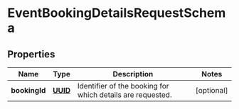 # EventBookingDetailsRequestSchema

## Properties
Name | Type | Description | Notes
------------ | ------------- | ------------- | -------------
**bookingId** | [**UUID**](UUID.md) | Identifier of the booking for which details are requested. |  [optional]
